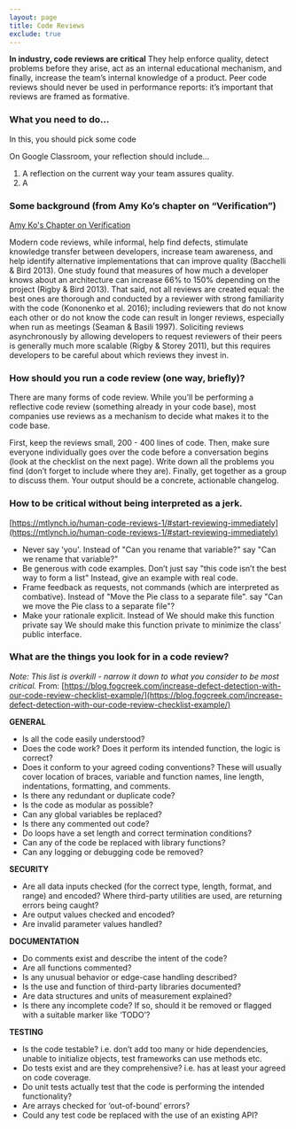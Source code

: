 ```yaml
---
layout: page
title: Code Reviews
exclude: true
---
```


**In industry, code reviews are critical** They help enforce quality, detect problems before they arise, act as an internal educational mechanism, and finally, increase the team’s internal knowledge of a product. Peer code reviews should never be used in performance reports: it’s important that reviews are framed as formative. 

### What you need to do...
In this, you should pick some code 

On Google Classroom, your reflection should include... 
1. A reflection on the current way your team assures quality. 
2. A

### Some background (from Amy Ko’s chapter on “Verification”)
[Amy Ko's Chapter on Verification](http://faculty.washington.edu/ajko/books/cooperative-software-development/verification.html)

Modern code reviews, while informal, help find defects, stimulate knowledge transfer between developers, increase team awareness, and help identify alternative implementations that can improve quality (Bacchelli & Bird 2013). One study found that measures of how much a developer knows about an architecture can increase 66% to 150% depending on the project (Rigby & Bird 2013). That said, not all reviews are created equal: the best ones are thorough and conducted by a reviewer with strong familiarity with the code (Kononenko et al. 2016); including reviewers that do not know each other or do not know the code can result in longer reviews, especially when run as meetings (Seaman & Basili 1997). Soliciting reviews asynchronously by allowing developers to request reviewers of their peers is generally much more scalable (Rigby & Storey 2011), but this requires developers to be careful about which reviews they invest in.

### How should you run a code review (one way, briefly)? 
There are many forms of code review. While you’ll be performing a reflective code review (something already in your code base), most companies use reviews as a mechanism to decide what makes it to the code base. 

First, keep the reviews small, 200 - 400 lines of code. Then, make sure everyone individually goes over the code before a conversation begins (look at the checklist on the next page). Write down all the problems you find (don’t forget to include where they are). Finally, get together as a group to discuss them. Your output should be a concrete, actionable changelog. 

### How to be critical without being interpreted as a jerk. 
[https://mtlynch.io/human-code-reviews-1/#start-reviewing-immediately](https://mtlynch.io/human-code-reviews-1/#start-reviewing-immediately)
- Never say 'you'. Instead of "Can you rename that variable?"  say "Can we rename that variable?"
- Be generous with code examples. Don’t just say "this code isn’t the best way to form a list" Instead, give an example with real code. 
- Frame feedback as requests, not commands (which are interpreted as combative). Instead of "Move the Pie class to a separate file".  say  "Can we move the Pie class to a separate file"? 
- Make your rationale explicit. Instead of We should make this function private say We should make this function private to minimize the class’ public interface.

### What are the things you look for in a code review? 
_Note: This list is overkill - narrow it down to what you consider to be most critical._ 
From: [https://blog.fogcreek.com/increase-defect-detection-with-our-code-review-checklist-example/](https://blog.fogcreek.com/increase-defect-detection-with-our-code-review-checklist-example/)

**GENERAL**
- Is all the code easily understood?
- Does the code work? Does it perform its intended function, the logic is correct?
- Does it conform to your agreed coding conventions? These will usually cover location of braces, variable and function names, line length, indentations, formatting, and comments.
- Is there any redundant or duplicate code?
- Is the code as modular as possible?
- Can any global variables be replaced?
- Is there any commented out code?
- Do loops have a set length and correct termination conditions?
- Can any of the code be replaced with library functions?
- Can any logging or debugging code be removed?

**SECURITY**
- Are all data inputs checked (for the correct type, length, format, and range) and encoded?
Where third-party utilities are used, are returning errors being caught?
- Are output values checked and encoded?
- Are invalid parameter values handled?

**DOCUMENTATION**
- Do comments exist and describe the intent of the code?
- Are all functions commented?
- Is any unusual behavior or edge-case handling described?
- Is the use and function of third-party libraries documented?
- Are data structures and units of measurement explained?
- Is there any incomplete code? If so, should it be removed or flagged with a suitable marker like ‘TODO’?

**TESTING**
- Is the code testable? i.e. don’t add too many or hide dependencies, unable to initialize objects, test frameworks can use methods etc.
- Do tests exist and are they comprehensive? i.e. has at least your agreed on code coverage.
- Do unit tests actually test that the code is performing the intended functionality?
- Are arrays checked for ‘out-of-bound’ errors?
- Could any test code be replaced with the use of an existing API?
